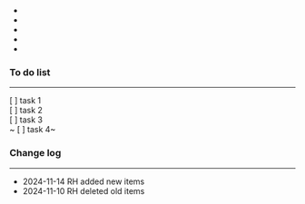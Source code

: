 -
-
-
-
-

### To do list

---

[ ] task 1  
[ ] task 2  
[ ] task 3  
~ [ ] task 4~

### Change log

---

- 2024-11-14 RH added new items
- 2024-11-10 RH deleted old items
